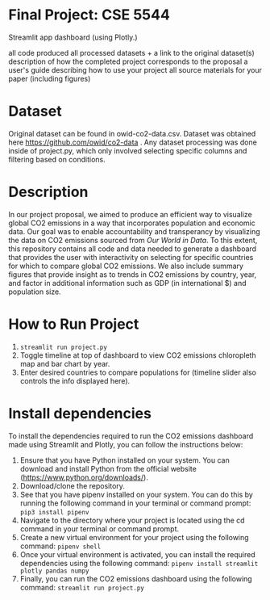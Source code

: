 # Final Project: CSE 5544
Streamlit app dashboard (using Plotly.)

all code produced
all processed datasets + a link to the original dataset(s)
description of how the completed project corresponds to the proposal
a user's guide describing how to use your project
all source materials for your paper (including figures)


# Dataset

Original dataset can be found in owid-co2-data.csv. Dataset was obtained here https://github.com/owid/co2-data . 
Any dataset processing was done inside of project.py, which only involved selecting specific columns and filtering based on conditions. 

# Description

In our project proposal, we aimed to produce an efficient way to visualize global CO2 emissions in a way that incorporates population and economic data. Our goal was to enable accountability and transperancy by visualizing the data on CO2 emissions sourced from *Our World in Data*. To this extent, this repository contains all code and data needed to generate a dashboard that provides the user with interactivity on selecting for specific countries for which to compare global CO2 emissions. We also include summary figures that provide insight as to trends in CO2 emissions by country, year, and factor in additional information such as GDP (in international $) and population size.

# How to Run Project
1. `streamlit run project.py` 
2. Toggle timeline at top of dashboard to view CO2 emissions chloropleth map and bar chart by year.
3. Enter desired countries to compare populations for (timeline slider also controls the info displayed here). 

# Install dependencies
To install the dependencies required to run the CO2 emissions dashboard made using Streamlit and Plotly, you can follow the instructions below:

1. Ensure that you have Python installed on your system. You can download and install Python from the official website (https://www.python.org/downloads/).
2. Download/clone the repository.
3. See that you have pipenv installed on your system. You can do this by running the following command in your terminal or command prompt:
`pip3 install pipenv`
3. Navigate to the directory where your project is located using the cd command in your terminal or command prompt.
4. Create a new virtual environment for your project using the following command:
`pipenv shell`
5. Once your virtual environment is activated, you can install the required dependencies using the following command:
`pipenv install streamlit plotly pandas numpy`
6. Finally, you can run the CO2 emissions dashboard using the following command:
`streamlit run project.py`
